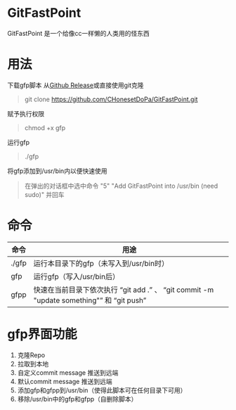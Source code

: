 # GitFastPoint
GitFastPoint 是一个给像cc一样懒的人类用的怪东西

# 用法
下载gfp脚本
从[Github Release](https://github.com/CHonesetDoPa/GitFastPoint/releases/download/0.1/gfp)或直接使用git克隆
> git clone https://github.com/CHonesetDoPa/GitFastPoint.git

赋予执行权限
> chmod +x gfp

运行gfp  
> ./gfp  

将gfp添加到/usr/bin内以便快速使用
> 在弹出的对话框中选中命令 "5" "Add GitFastPoint into /usr/bin (need sudo)" 并回车

# 命令

|命令|用途|
|---|---|
|./gfp|运行本目录下的gfp（未写入到/usr/bin时）|
|gfp|运行gfp（写入/usr/bin后）|
|gfpp|快速在当前目录下依次执行 “git add .” 、 “git commit -m "update something"” 和 “git push” |

# gfp界面功能

1. 克隆Repo  
2. 拉取到本地  
3. 自定义commit message 推送到远端  
4. 默认commit message 推送到远端  
5. 添加gfp和gfpp到/usr/bin（使得此脚本可在任何目录下可用）  
6. 移除/usr/bin中的gfp和gfpp（自删除脚本）  